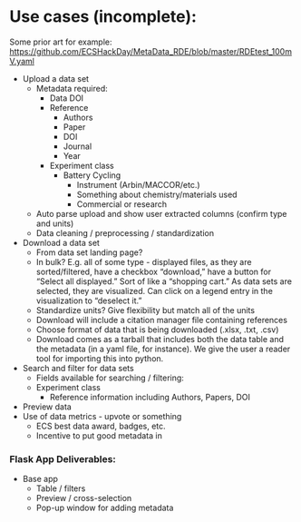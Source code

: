 # Use cases (incomplete):
Some prior art for example: https://github.com/ECSHackDay/MetaData_RDE/blob/master/RDEtest_100mV.yaml

* Upload a data set
  * Metadata required:
    * Data DOI
    * Reference
      * Authors
      * Paper
      * DOI
      * Journal
      * Year
    * Experiment class
      * Battery Cycling
        * Instrument (Arbin/MACCOR/etc.)
        * Something about chemistry/materials used
        * Commercial or research
  * Auto parse upload and show user extracted columns (confirm type and units)
  * Data cleaning / preprocessing / standardization
* Download a data set
  * From data set landing page?
  * In bulk? E.g. all of some type - displayed files, as they are sorted/filtered, have a checkbox “download,” have a button for “Select all displayed.”  Sort of like a “shopping cart.”  As data sets are selected, they are visualized.  Can click on a legend entry in the visualization to “deselect it.”
  * Standardize units? Give flexibility but match all of the units
  * Download will include a citation manager file containing references
  * Choose format of data that is being downloaded (.xlsx, .txt, .csv)
  * Download comes as a tarball that includes both the data table and the metadata (in a yaml file, for instance).  We give the user a reader tool for importing this into python.
* Search and filter for data sets
  * Fields available for searching / filtering:
  * Experiment class
    * Reference information including Authors, Papers, DOI
* Preview data
* Use of data metrics - upvote or something 
  * ECS best data award, badges, etc. 
  * Incentive to put good metadata in 


### Flask App Deliverables:
* Base app
  * Table / filters
  * Preview / cross-selection
  * Pop-up window for adding metadata
